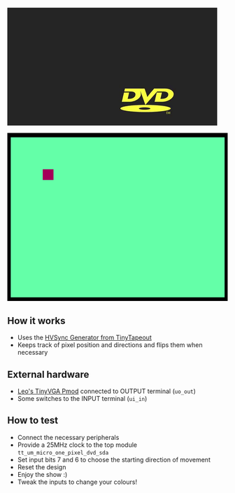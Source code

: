 <!---

This file is used to generate your project datasheet. Please fill in the information below and delete any unused
sections.

You can also include images in this folder and reference them in the markdown. Each image must be less than
512 kb in size, and the combined size of all images must be less than 1 MB.
-->

![Actual DVD Logo Screensaver](image.png)

![One Pixel DVD Logo Screensaver](image-1.png)

## How it works

- Uses the [HVSync Generator from TinyTapeout](https://github.com/SagarDevAchar/vga-playground/blob/main/src/examples/common/hvsync_generator.v)
- Keeps track of pixel position and directions and flips them when necessary

## External hardware

- [Leo's TinyVGA Pmod](https://github.com/mole99/tiny-vga) connected to OUTPUT terminal (`uo_out`)
- Some switches to the INPUT terminal (`ui_in`)

## How to test

- Connect the necessary peripherals
- Provide a 25MHz clock to the top module `tt_um_micro_one_pixel_dvd_sda`
- Set input bits 7 and 6 to choose the starting direction of movement
- Reset the design
- Enjoy the show :)
- Tweak the inputs to change your colours!
